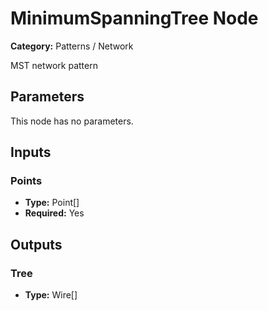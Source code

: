 
# MinimumSpanningTree Node

**Category:** Patterns / Network

MST network pattern

## Parameters

This node has no parameters.

## Inputs


### Points
- **Type:** Point[]
- **Required:** Yes



## Outputs


### Tree
- **Type:** Wire[]




